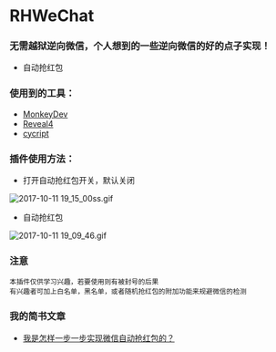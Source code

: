 # RHWeChat
### 无需越狱逆向微信，个人想到的一些逆向微信的好的点子实现！
* 自动抢红包
 
### 使用到的工具：
* [MonkeyDev](https://github.com/AloneMonkey/MonkeyDev)
* [Reveal4](https://revealapp.com/)
* [cycript](http://www.cycript.org/)

### 插件使用方法：
* 打开自动抢红包开关，默认关闭

![2017-10-11 19_15_00ss.gif](http://upload-images.jianshu.io/upload_images/1192292-1f12a759957bbb44.gif?imageMogr2/auto-orient/strip)

* 自动抢红包

![2017-10-11 19_09_46.gif](http://upload-images.jianshu.io/upload_images/1192292-edf60ee8cdf48b2d.gif?imageMogr2/auto-orient/strip)

### 注意
```
本插件仅供学习兴趣，若要使用则有被封号的后果
有兴趣者可加上白名单，黑名单，或者随机抢红包的附加功能来规避微信的检测
```
### 我的简书文章
* [我是怎样一步一步实现微信自动抢红包的？](http://www.jianshu.com/p/294ed954d8b3)
